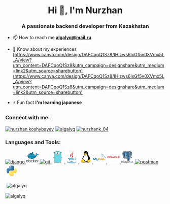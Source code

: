 <h1 align="center">Hi 👋, I'm Nurzhan</h1>
<h3 align="center">A passionate backend developer from Kazakhstan</h3>

- 📫 How to reach me **algalyq@mail.ru**

- 📄 Know about my experiences [https://www.canva.com/design/DAFCqoQ1Sz8/IHlzws6lxGf5v0XVmx5L_A/view?utm_content=DAFCqoQ1Sz8&utm_campaign=designshare&utm_medium=link2&utm_source=sharebutton](https://www.canva.com/design/DAFCqoQ1Sz8/IHlzws6lxGf5v0XVmx5L_A/view?utm_content=DAFCqoQ1Sz8&utm_campaign=designshare&utm_medium=link2&utm_source=sharebutton)

- ⚡ Fun fact **I'm learning japanese**

<h3 align="left">Connect with me:</h3>
<p align="left">
<a href="https://linkedin.com/in/nurzhan-koshybayev-205a4b24b/" target="blank"><img align="center" src="https://raw.githubusercontent.com/rahuldkjain/github-profile-readme-generator/master/src/images/icons/Social/linked-in-alt.svg" alt="nurzhan koshybayev" height="30" width="40" /></a>
<a href="https://instagram.com/algalyq" target="blank"><img align="center" src="https://raw.githubusercontent.com/rahuldkjain/github-profile-readme-generator/master/src/images/icons/Social/instagram.svg" alt="algalyq" height="30" width="40" /></a>
<a href="https://www.leetcode.com/nurzhank_04" target="blank"><img align="center" src="https://raw.githubusercontent.com/rahuldkjain/github-profile-readme-generator/master/src/images/icons/Social/leet-code.svg" alt="nurzhank_04" height="30" width="40" /></a>
</p>

<h3 align="left">Languages and Tools:</h3>
<p align="left"> <a href="https://www.djangoproject.com/" target="_blank" rel="noreferrer"> <img src="https://cdn.worldvectorlogo.com/logos/django.svg" alt="django" width="40" height="40"/> </a> <a href="https://www.docker.com/" target="_blank" rel="noreferrer"> <img src="https://raw.githubusercontent.com/devicons/devicon/master/icons/docker/docker-original-wordmark.svg" alt="docker" width="40" height="40"/> </a>  <a href="https://git-scm.com/" target="_blank" rel="noreferrer"> <img src="https://www.vectorlogo.zone/logos/git-scm/git-scm-icon.svg" alt="git" width="40" height="40"/> </a> <a href="https://golang.org" target="_blank" rel="noreferrer"> <img src="https://raw.githubusercontent.com/devicons/devicon/master/icons/go/go-original.svg" alt="go" width="40" height="40"/> </a> <a href="https://www.java.com" target="_blank" rel="noreferrer"> <img src="https://raw.githubusercontent.com/devicons/devicon/master/icons/java/java-original.svg" alt="java" width="40" height="40"/> </a> <a href="https://www.linux.org/" target="_blank" rel="noreferrer"> <img src="https://raw.githubusercontent.com/devicons/devicon/master/icons/linux/linux-original.svg" alt="linux" width="40" height="40"/> </a> <a href="https://www.mysql.com/" target="_blank" rel="noreferrer"> <img src="https://raw.githubusercontent.com/devicons/devicon/master/icons/mysql/mysql-original-wordmark.svg" alt="mysql" width="40" height="40"/> </a> <a href="https://www.oracle.com/" target="_blank" rel="noreferrer"> <img src="https://raw.githubusercontent.com/devicons/devicon/master/icons/oracle/oracle-original.svg" alt="oracle" width="40" height="40"/> </a> <a href="https://www.postgresql.org" target="_blank" rel="noreferrer"> <img src="https://raw.githubusercontent.com/devicons/devicon/master/icons/postgresql/postgresql-original-wordmark.svg" alt="postgresql" width="40" height="40"/> </a> <a href="https://postman.com" target="_blank" rel="noreferrer"> <img src="https://www.vectorlogo.zone/logos/getpostman/getpostman-icon.svg" alt="postman" width="40" height="40"/> </a> <a href="https://www.python.org" target="_blank" rel="noreferrer"> <img src="https://raw.githubusercontent.com/devicons/devicon/master/icons/python/python-original.svg" alt="python" width="40" height="40"/> </a>  </p>

<p>&nbsp;<img align="center" src="https://github-readme-stats.vercel.app/api?username=algalyq&show_icons=true&locale=en" alt="algalyq" /></p>

<p><img align="center" src="https://github-readme-streak-stats.herokuapp.com/?user=algalyq&" alt="algalyq" /></p>
